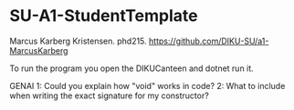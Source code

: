 # SU-A1-StudentTemplate

 Marcus Karberg Kristensen. phd215. https://github.com/DIKU-SU/a1-MarcusKarberg

To run the program you open the DIKUCanteen and dotnet run it. 

GENAI
1: Could you explain how "void" works in code?
2: What to include when writing the exact signature for my constructor?